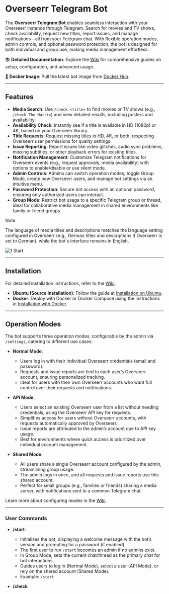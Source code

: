 # Overseerr Telegram Bot

The **Overseerr Telegram Bot** enables seamless interaction with your Overseerr instance through Telegram. Search for movies and TV shows, check availability, request new titles, report issues, and manage notifications—all from your Telegram chat. With flexible operation modes, admin controls, and optional password protection, the bot is designed for both individual and group use, making media management effortless.

📚 **Detailed Documentation**: Explore the [Wiki](https://github.com/LetsGoDude/OverseerrRequestViaTelegramBot/wiki) for comprehensive guides on setup, configuration, and advanced usage.

🐳 **Docker Image**: Pull the latest bot image from [Docker Hub](https://hub.docker.com/r/chimpanzeesweetrolls/overseerrrequestviatelegrambot).

---

## Features

- **Media Search**: Use `/check <title>` to find movies or TV shows (e.g., `/check The Matrix`) and view detailed results, including posters and availability.
- **Availability Check**: Instantly see if a title is available in HD (1080p) or 4K, based on your Overseerr library.
- **Title Requests**: Request missing titles in HD, 4K, or both, respecting Overseerr user permissions for quality settings.
- **Issue Reporting**: Report issues like video glitches, audio sync problems, missing subtitles, or other playback errors for existing titles.
- **Notification Management**: Customize Telegram notifications for Overseerr events (e.g., request approvals, media availability) with options to enable/disable or use silent mode.
- **Admin Controls**: Admins can switch operation modes, toggle Group Mode, create new Overseerr users, and manage bot settings via an intuitive menu.
- **Password Protection**: Secure bot access with an optional password, ensuring only authorized users can interact.
- **Group Mode**: Restrict bot usage to a specific Telegram group or thread, ideal for collaborative media management in shared environments like family or friend groups.

> [!Note]
> The language of media titles and descriptions matches the language setting configured in Overseerr (e.g., German titles and descriptions if Overseerr is set to German), while the bot's interface remains in English.

![1 Start](https://github.com/user-attachments/assets/55cc4796-7a4f-4909-a260-0395e7fb202a)


---

## Installation

For detailed installation instructions, refer to the [Wiki](https://github.com/LetsGoDude/OverseerrRequestViaTelegramBot/wiki):

- **Ubuntu (Source Installation)**: Follow the guide at [Installation on Ubuntu](https://github.com/LetsGoDude/OverseerrRequestViaTelegramBot/wiki#4-installation-on-ubuntu).
- **Docker**: Deploy with Docker or Docker Compose using the instructions at [Installation with Docker](https://github.com/LetsGoDude/OverseerrRequestViaTelegramBot/wiki#5-installation-with-docker).

---

## Operation Modes

The bot supports three operation modes, configurable by the admin via `/settings`, catering to different use cases:

- **Normal Mode**:

  - Users log in with their individual Overseerr credentials (email and password).
  - Requests and issue reports are tied to each user’s Overseerr account, ensuring personalized tracking.
  - Ideal for users with their own Overseerr accounts who want full control over their requests and notifications.

- **API Mode**:

  - Users select an existing Overseerr user from a list without needing credentials, using the Overseerr API key for requests.
  - Simplifies access for users without Overseerr accounts, with requests automatically approved by Overseerr.
  - Issue reports are attributed to the admin’s account due to API key usage.
  - Best for environments where quick access is prioritized over individual account management.

- **Shared Mode**:

  - All users share a single Overseerr account configured by the admin, streamlining group usage.
  - The admin logs in once, and all requests and issue reports use this shared account.
  - Perfect for small groups (e.g., families or friends) sharing a media server, with notifications sent to a common Telegram chat.

Learn more about configuring modes in the [Wiki](https://github.com/LetsGoDude/OverseerrRequestViaTelegramBot/wiki).

---

### User Commands


- **/start**:

  - Initializes the bot, displaying a welcome message with the bot’s version and prompting for a password (if enabled).
  - The first user to run `/start` becomes an admin if no admins exist.
  - In Group Mode, sets the current chat/thread as the primary chat for bot interactions.
  - Guides users to log in (Normal Mode), select a user (API Mode), or rely on the shared account (Shared Mode).
  - Example: `/start`


- **/check <title>**:

  - Searches Overseerr for movies or TV shows and returns a paginated list with detailed results (e.g., title, availability, request status).
  - Displays availability status (e.g., 1080p available, 4K requestable) and options to request missing formats or report issues for existing media.
  - Supports Overseerr’s language settings for titles and descriptions.
  - Example: `/check Breaking Bad`


- **/settings**:

  - Opens an interactive menu to manage Overseerr accounts and bot settings.
  - **For Users**:
    - Normal Mode: Log in with Overseerr credentials (email/password) or log out.
    - API Mode: Select an Overseerr user from a list.
    - Shared Mode: Limited to viewing the shared account status (set by the admin).
    - Manage notifications (enable/disable, silent mode) after selecting an Overseerr user.
  - Example: `/settings`


### Admin Commands

All admin actions are performed via the `/settings` menu:

- **Change Operation Mode**: Switch between Normal, API, and Shared modes to adjust bot behavior.
- **Toggle Group Mode**: Enable/disable Group Mode and set the primary chat/thread for bot interactions.
- **User Management**:
  - Authorize or block users to control bot access.
  - Promote users to admin or demote them.
  - Create new Overseerr users by providing an email and username.
  - View and manage all users in a paginated list.
- **Login/Logout (Shared Mode)**: Admins manage the shared Overseerr account login.

![2 settings](https://github.com/user-attachments/assets/7ecd389c-e931-42a4-bcec-c5c45fe4029b)
![3 settings - User Management](https://github.com/user-attachments/assets/e0a49e74-1213-43ab-918e-45dbeaf7785d)

---

## Managing Notifications

Users can configure Overseerr Telegram notifications via `/settings`:

- **Enable/Disable Notifications**: Turn on/off notifications for events like request approvals, media availability, or errors.
- **Silent Mode**: Opt for silent notifications without sound, ideal for minimizing disruptions during quiet hours.
- In Shared Mode, only admins configure notifications for the shared account, applying to all users.

Example: Enable notifications to receive a Telegram message when "The Witcher" becomes available, or set silent mode for nighttime updates.

---

## Reporting Issues

From media details returned by `/check`, users can report issues for pending or available titles, such as:

- Video issues (e.g., pixelation, buffering)
- Audio issues (e.g., out-of-sync, missing tracks)
- Subtitle issues (e.g., incorrect timing, missing files)
- Other playback problems

Reports are submitted to Overseerr, with attribution based on the operation mode (individual user in Normal Mode, admin in API Mode, shared account in Shared Mode).

![4 Check - Status der anforderung und problem melden](https://github.com/user-attachments/assets/4dd828ed-df99-4861-bff9-b40c758c0b24)
![7 Problem](https://github.com/user-attachments/assets/8cb1322e-4b32-4b44-8873-65f6a9e6b471)

---

## Group Mode

Group Mode enhances collaborative usage by restricting bot interactions to a designated Telegram group or thread:

- **Enable Group Mode**: Only the admin can activate this via `/settings`, storing the setting in `data/bot_config.json`.
- **Set Primary Chat**: Running `/start` in a group or thread sets it as the primary chat, identified by `primary_chat_id`.
- **Usage**: When active, all commands (`/start`, `/check`) and notifications are confined to the primary chat/thread, ignoring other chats. This ensures a unified experience for group members.
- **Example**: In a family Telegram group, users request "Toy Story" via `/check`, and the bot responds only in that group, with notifications (e.g., “Toy Story is available”) sent to all members.
- **Use Case**: Ideal for shared media servers (e.g., Plex) where a group collaborates on requests, keeping communication centralized.

For setup details, visit the [Wiki](https://github.com/LetsGoDude/OverseerrRequestViaTelegramBot/wiki).

---

## FAQ and Troubleshooting

- **How do I set up the bot for the first time?**\
  Follow the installation guides in the [Wiki](https://github.com/LetsGoDude/OverseerrRequestViaTelegramBot/wiki) for Ubuntu or Docker.

- **What if I forget the bot password?**\
  The password is set via the `PASSWORD` environment variable or `config.py`. Admins can reset it by updating the configuration. See the [Wiki](https://github.com/LetsGoDude/OverseerrRequestViaTelegramBot/wiki) for details.

- **Why can’t I request 4K titles?**  
  4K requests depend on Overseerr permissions:
  - Normal Mode: Tied to the user’s account permissions.
  - API Mode: Tied to the selected user’s permissions.
  - Shared Mode: Tied to the shared account’s permissions.  
  Check Overseerr settings or contact your admin.

- **Why don’t I see the “Manage Notifications” option in /settings?**  
  The “Manage Notifications” button appears only after selecting an Overseerr user (via login in Normal Mode, user selection in API Mode, or admin login in Shared Mode). Use `/settings` to log in or select a user first.

- **How do I troubleshoot bot errors?**  
  Check the bot logs in the console or `data/` directory. Common issues include incorrect `TELEGRAM_TOKEN`, `OVERSEERR_API_URL`, or `OVERSEERR_API_KEY`. Refer to the [Wiki](https://github.com/LetsGoDude/OverseerrRequestViaTelegramBot/wiki) for troubleshooting tips.

---

## Contributing

Contributions are welcome!

---

## License

This project is licensed under the GPL-3.0 License. See the [LICENSE](https://github.com/LetsGoDude/OverseerrRequestViaTelegramBot/blob/main/LICENSE) file for details.

---

## Contact

For issues or feature requests, open an issue on [GitHub](https://github.com/LetsGoDude/OverseerrRequestViaTelegramBot/issues).

---

Built with :heart: for media enthusiasts!
